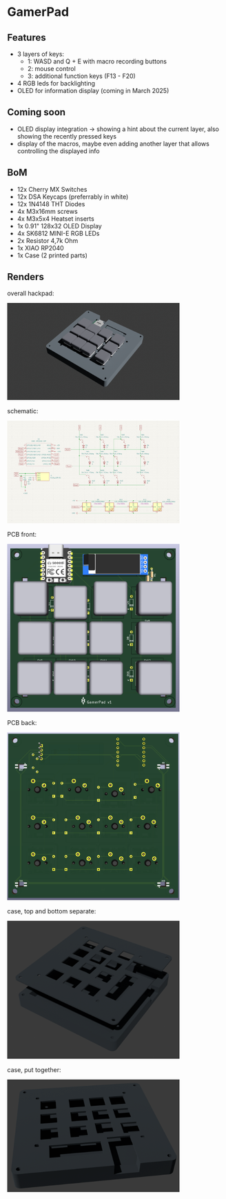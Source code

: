 # GamerPad

## Features

- 3 layers of keys:
  - 1: WASD and Q + E with macro recording buttons
  - 2: mouse control
  - 3: additional function keys (F13 - F20)
- 4 RGB leds for backlighting
- OLED for information display (coming in March 2025)

## Coming soon

- OLED display integration -> showing a hint about the current layer, also showing the recently pressed keys
- display of the macros, maybe even adding another layer that allows controlling the displayed info

## BoM

- 12x Cherry MX Switches
- 12x DSA Keycaps (preferrably in white)
- 12x 1N4148 THT Diodes
- 4x M3x16mm screws
- 4x M3x5x4 Heatset inserts
- 1x 0.91" 128x32 OLED Display
- 4x SK6812 MINI-E RGB LEDs
- 2x Resistor 4,7k Ohm
- 1x XIAO RP2040
- 1x Case (2 printed parts)

## Renders

overall hackpad:

<img alt="overall hackpad" src="full-render.png" width=400>

schematic:

<img alt="schematic" src="schematic.png" width=400>

PCB front:

<img alt="PCB front" src="pcb-front.png" width=400>

PCB back:

<img alt="PCB back" src="pcb-back.png" width=400>

case, top and bottom separate:

<img alt="case separate" src="case-separate.png" width=400>

case, put together:

<img alt="case" src="case.png" width=400>
